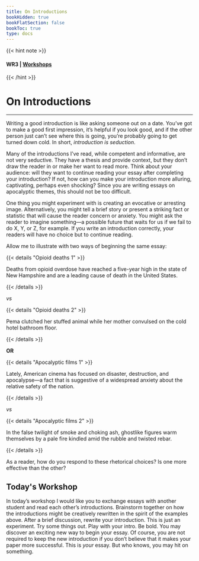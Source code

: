 ```yaml
---
title: On Introductions
bookHidden: true
bookFlatSection: false
bookToc: true
type: docs
---
```

{{< hint note >}} 
#### <i class="fas fa-dot-circle"></i>  **WR3** | [**Workshops**](/courses/workshops/) 
{{< /hint >}}

# On Introductions

---

Writing a good introduction is like asking someone out on a date. You’ve got to make a
good first impression, it’s helpful if you look good, and if the other person just can’t see
where this is going, you’re probably going to get turned down cold. In short, *introduction is
seduction*.

Many of the introductions I’ve read, while competent and informative, are not very seductive.
They have a thesis and provide context, but they don’t draw the reader in or make her want to
read more. Think about your audience: will they want to continue reading your essay after
completing your introduction? If not, how can you make your introduction more alluring,
captivating, perhaps even shocking? Since you are writing essays on apocalyptic themes, this should
not be too difficult.

One thing you might experiment with is creating an evocative or arresting image. Alternatively, you might tell a brief story or present a striking fact or statistic that will cause
the reader concern or anxiety. You might ask the reader to imagine something—a possible
future that waits for us if we fail to do X, Y, or Z, for example. If you write an introduction
correctly, your readers will have no choice but to continue reading.

Allow me to illustrate with two ways of beginning the same essay:

{{< details "Opioid deaths 1" >}}

Deaths from opioid overdose have reached a five-year high in the state of New Hampshire and are a leading cause of death in the United States. 

{{< /details >}}

*vs*


{{< details "Opioid deaths 2" >}}

Pema clutched her stuffed animal while her mother convulsed on the cold hotel bathroom floor.

{{< /details >}}



**OR**

{{< details "Apocalyptic films 1" >}}

Lately, American cinema has focused on disaster, destruction, and apocalypse—a fact
that is suggestive of a widespread anxiety about the relative safety of the nation.

{{< /details >}}

*vs*

{{< details "Apocalyptic films 2" >}}

In the false twilight of smoke and choking ash, ghostlike figures warm themselves by a pale fire kindled amid the rubble and twisted rebar. 

{{< /details >}}

As a reader, how do you respond to these rhetorical choices? Is one more effective than the
other?

## Today's Workshop

In today’s workshop I would like you to exchange essays with another student and read
each other’s introductions. Brainstorm together on how the introductions might be creatively
rewritten in the spirit of the examples above. After a brief discussion, rewrite your introduction. This is just an experiment. Try some things out. Play with your intro. Be bold. You may
discover an exciting new way to begin your essay. Of course, you are not required to keep
the new introduction if you don’t believe that it makes your paper more successful. This is
*your* essay. But who knows, you may hit on something.


<!---
<i class="fa fa-cloud-upload-alt"></i> [Submit this assignment to Canvas](https://canvas.dartmouth.edu)
--->


